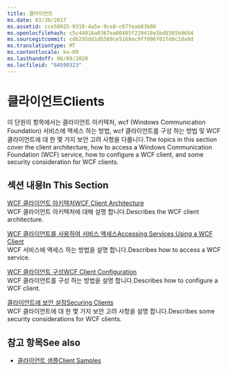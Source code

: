```yaml
---
title: 클라이언트
ms.date: 03/30/2017
ms.assetid: cce50025-0318-4a5e-9ce8-c67feab83b06
ms.openlocfilehash: c5c44016a0367ea80485f220418e5bd8365b9694
ms.sourcegitcommit: cdb295dd1db589ce5169ac9ff096f01fd0c2da9d
ms.translationtype: MT
ms.contentlocale: ko-KR
ms.lasthandoff: 06/09/2020
ms.locfileid: "84599323"
---
```

# <a name="clients"></a><span data-ttu-id="95ac0-102">클라이언트</span><span class="sxs-lookup"><span data-stu-id="95ac0-102">Clients</span></span>
<span data-ttu-id="95ac0-103">이 단원의 항목에서는 클라이언트 아키텍처, wcf (Windows Communication Foundation) 서비스에 액세스 하는 방법, wcf 클라이언트를 구성 하는 방법 및 WCF 클라이언트에 대 한 몇 가지 보안 고려 사항을 다룹니다.</span><span class="sxs-lookup"><span data-stu-id="95ac0-103">The topics in this section cover the client architecture, how to access a Windows Communication Foundation (WCF) service, how to configure a WCF client, and some security consideration for WCF clients.</span></span>  
  
## <a name="in-this-section"></a><span data-ttu-id="95ac0-104">섹션 내용</span><span class="sxs-lookup"><span data-stu-id="95ac0-104">In This Section</span></span>  
 [<span data-ttu-id="95ac0-105">WCF 클라이언트 아키텍처</span><span class="sxs-lookup"><span data-stu-id="95ac0-105">WCF Client Architecture</span></span>](client-architecture.md)  
 <span data-ttu-id="95ac0-106">WCF 클라이언트 아키텍처에 대해 설명 합니다.</span><span class="sxs-lookup"><span data-stu-id="95ac0-106">Describes the WCF client architecture.</span></span>  
  
 [<span data-ttu-id="95ac0-107">WCF 클라이언트를 사용하여 서비스 액세스</span><span class="sxs-lookup"><span data-stu-id="95ac0-107">Accessing Services Using a WCF Client</span></span>](accessing-services-using-a-client.md)  
 <span data-ttu-id="95ac0-108">WCF 서비스에 액세스 하는 방법을 설명 합니다.</span><span class="sxs-lookup"><span data-stu-id="95ac0-108">Describes how to access a WCF service.</span></span>  
  
 [<span data-ttu-id="95ac0-109">WCF 클라이언트 구성</span><span class="sxs-lookup"><span data-stu-id="95ac0-109">WCF Client Configuration</span></span>](client-configuration.md)  
 <span data-ttu-id="95ac0-110">WCF 클라이언트를 구성 하는 방법을 설명 합니다.</span><span class="sxs-lookup"><span data-stu-id="95ac0-110">Describes how to configure a WCF client.</span></span>  
  
 [<span data-ttu-id="95ac0-111">클라이언트에 보안 설정</span><span class="sxs-lookup"><span data-stu-id="95ac0-111">Securing Clients</span></span>](../securing-clients.md)  
 <span data-ttu-id="95ac0-112">WCF 클라이언트에 대 한 몇 가지 보안 고려 사항을 설명 합니다.</span><span class="sxs-lookup"><span data-stu-id="95ac0-112">Describes some security considerations for WCF clients.</span></span>  
  
## <a name="see-also"></a><span data-ttu-id="95ac0-113">참고 항목</span><span class="sxs-lookup"><span data-stu-id="95ac0-113">See also</span></span>

- [<span data-ttu-id="95ac0-114">클라이언트 샘플</span><span class="sxs-lookup"><span data-stu-id="95ac0-114">Client Samples</span></span>](../samples/client.md)
